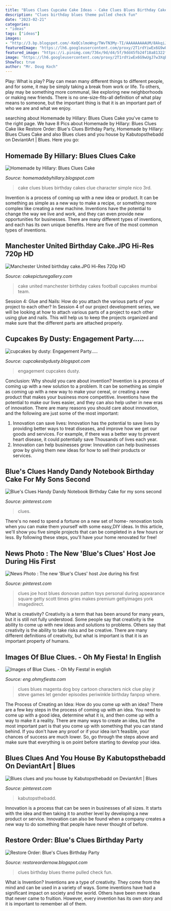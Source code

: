 ```yaml
---
title: "Blues Clues Cupcake Cake Ideas - Cake Clues Blues Birthday Cakes Clue Character Simple Nico 3rd"
description: "Clues birthday blues theme pulled check fun"
date: "2023-02-21"
categories:
- "ideas"
tags: ["ideas"]
images:
- "http://3.bp.blogspot.com/-KeQCslmoWng/TWvTN3My-TI/AAAAAAAAAUM/8AkqiJ4QugE/s1600/Feb2011%2B328.JPG"
featuredImage: "https://lh6.googleusercontent.com/proxy/2T1rdYiwEx6G9wUgJ7w3XqExGJEeneR83fXUvsGkoyq5Om_YY5g8qbGlnIDPylE_bxB2lrJzcu1cPiifvvTJuEAw0q-wQ7fNGCNsdBRJaxuYfuN9VbNmfU9nT9XWIg=s0-d"
featured_image: "https://i.pinimg.com/736x/9d/d4/5f/9dd45fb24f18a81322f270376bd246f3.jpg"
image: "https://lh6.googleusercontent.com/proxy/2T1rdYiwEx6G9wUgJ7w3XqExGJEeneR83fXUvsGkoyq5Om_YY5g8qbGlnIDPylE_bxB2lrJzcu1cPiifvvTJuEAw0q-wQ7fNGCNsdBRJaxuYfuN9VbNmfU9nT9XWIg=s0-d"
ShowToc: true
author: "Mr. Doug Koch"
---
```



Play: What is play?
Play can mean many different things to different people, and for some, it may be simply taking a break from work or life. To others, play may be something more communal, like exploring new neighborhoods or making new friends. There is no one-size-fits-all definition of what play means to someone, but the important thing is that it is an important part of who we are and what we enjoy.

	

		
searching about Homemade by Hillary: Blues Clues Cake you've came to the right page. We have 8 Pics about Homemade by Hillary: Blues Clues Cake like Restore Order: Blue&#039;s Clues Birthday Party, Homemade by Hillary: Blues Clues Cake and also Blues clues and you house by Kabutopsthebadd on DeviantArt | Blues. Here you go:
		
    
## Homemade By Hillary: Blues Clues Cake

<img loading=lazy src="http://1.bp.blogspot.com/_p23blJAzSHQ/TGAbzzKXg0I/AAAAAAAAAH8/JJwvJeLCo00/s1600/IMG_2443.jpg" onerror="this.onerror=null;this.src='https://tse1.mm.bing.net/th?id=OIP.9STPhVOa76GrotfdSlHMnQHaLG&amp;pid=15.1';" alt="Homemade by Hillary: Blues Clues Cake">

_Source: homemadebyhillary.blogspot.com_

>cake clues blues birthday cakes clue character simple nico 3rd. 

	

Invention is a process of coming up with a new idea or product. It can be something as simple as a new way to make a recipe, or something more complex like creating a new machine. Inventions have the potential to change the way we live and work, and they can even provide new opportunities for businesses. There are many different types of inventions, and each has its own unique benefits. Here are five of the most common types of inventions.

    
## Manchester United Birthday Cake.JPG Hi-Res 720p HD

<img loading=lazy src="http://www.cakepicturegallery.com/d/22016-2/Manchester+United+birthday+cake.JPG" onerror="this.onerror=null;this.src='https://tse3.mm.bing.net/th?id=OIP.fv2R8ShwsGv8xKT20b0SCwHaF8&amp;pid=15.1';" alt="Manchester United birthday cake.JPG Hi-Res 720p HD">

_Source: cakepicturegallery.com_

>cake united manchester birthday cakes football cupcakes mumbai team. 

	

Session 4: Glue and Nails: How do you attach the various parts of your project to each other?
In Session 4 of our project development series, we will be looking at how to attach various parts of a project to each other using glue and nails. This will help us to keep the projects organized and make sure that the different parts are attached properly.

    
## Cupcakes By Dusty: Engagement Party.....

<img loading=lazy src="http://3.bp.blogspot.com/-KeQCslmoWng/TWvTN3My-TI/AAAAAAAAAUM/8AkqiJ4QugE/s1600/Feb2011%2B328.JPG" onerror="this.onerror=null;this.src='https://tse4.mm.bing.net/th?id=OIP.jnz6jRV5XYeu8agytYZi8gHaFj&amp;pid=15.1';" alt="cupcakes by dusty: Engagement Party.....">

_Source: cupcakesbydusty.blogspot.com_

>engagement cupcakes dusty. 

	

Conclusion: Why should you care about invention?
Invention is a process of coming up with a new solution to a problem. It can be something as simple as coming up with a new way to make your cereal, or creating a new product that makes your business more competitive. Inventions have the potential to make our lives easier, and they can also help usher in new eras of innovation. There are many reasons you should care about innovation, and the following are just some of the most important: 
1) Innovation can save lives: Innovation has the potential to save lives by providing better ways to treat diseases, and improve how we get our goods and services. For example, if there was a better way to prevent heart disease, it could potentially save Thousands of lives each year. 
2) Innovation can help businesses grow: Innovation can help businesses grow by giving them new ideas for how to sell their products or services.

    
## Blue&#039;s Clues Handy Dandy Notebook Birthday Cake For My Sons Second

<img loading=lazy src="https://i.pinimg.com/originals/f8/4d/76/f84d767053f0eab61026e81f2907cf0e.jpg" onerror="this.onerror=null;this.src='https://tse3.mm.bing.net/th?id=OIP.dPnbC-k8v-Zoya1fyBR0VQHaHa&amp;pid=15.1';" alt="Blue&#039;s Clues Handy Dandy Notebook Birthday Cake for my sons second">

_Source: pinterest.com_

>clues. 

	

There's no need to spend a fortune on a new set of home- renovation tools when you can make them yourself with some easy,DIY ideas. In this article, we'll show you five simple projects that can be completed in a few hours or less. By following these steps, you'll have your home renovated for free!

    
## News Photo : The New &#039;Blue&#039;s Clues&#039; Host Joe During His First

<img loading=lazy src="https://i.pinimg.com/736x/9d/d4/5f/9dd45fb24f18a81322f270376bd246f3.jpg" onerror="this.onerror=null;this.src='https://tse3.mm.bing.net/th?id=OIP.dqPMcO_Lv5rcjBeZKGTrCQHaLE&amp;pid=15.1';" alt="News Photo : The new &#039;Blue&#039;s Clues&#039; host Joe during his first">

_Source: pinterest.com_

>clues joe host blues donovan patton toys personal during appearance square getty scott times gries makes premium gettyimages york imagedirect. 

	

What is creativity?
Creativity is a term that has been around for many years, but it is still not fully understood. Some people say that creativity is the ability to come up with new ideas and solutions to problems. Others say that creativity is the ability to take risks and be creative. There are many different definitions of creativity, but what is important is that it is an important property of humans.

    
## Images Of Blue Clues. - Oh My Fiesta! In English

<img loading=lazy src="https://lh6.googleusercontent.com/proxy/2T1rdYiwEx6G9wUgJ7w3XqExGJEeneR83fXUvsGkoyq5Om_YY5g8qbGlnIDPylE_bxB2lrJzcu1cPiifvvTJuEAw0q-wQ7fNGCNsdBRJaxuYfuN9VbNmfU9nT9XWIg=s0-d" onerror="this.onerror=null;this.src='https://tse3.mm.bing.net/th?id=OIP.8IpOMWqxQVvVPgUDwzwLfwHaHa&amp;pid=15.1';" alt="Images of Blue Clues. - Oh My Fiesta! in english">

_Source: eng.ohmyfiesta.com_

>clues blues magenta dog boy cartoon characters nick clue play jr steve games let gender episodes periwinkle birthday fanpop where. 

	

The Process of Creating an Idea: How do you come up with an idea?
There are a few key steps in the process of coming up with an idea. You need to come up with a good idea, determine what it is, and then come up with a way to make it a reality. There are many ways to create an idea, but the most important part is that you come up with something that you can stand behind. If you don't have any proof or if your idea isn't feasible, your chances of success are much lower. So, go through the steps above and make sure that everything is on point before starting to develop your idea.

    
## Blues Clues And You House By Kabutopsthebadd On DeviantArt | Blues

<img loading=lazy src="https://i.pinimg.com/736x/53/1a/f1/531af1cf7b57981cda23b8f5158ac682.jpg" onerror="this.onerror=null;this.src='https://tse1.mm.bing.net/th?id=OIP.nm1hjd5IkbXILN6lsEqlNgHaEH&amp;pid=15.1';" alt="Blues clues and you house by Kabutopsthebadd on DeviantArt | Blues">

_Source: pinterest.com_

>kabutopsthebadd. 

	

Innovation is a process that can be seen in businesses of all sizes. It starts with the idea and then taking it to another level by developing a new product or service. Innovation can also be found when a company creates a new way to do something that people have never thought of before.

    
## Restore Order: Blue&#039;s Clues Birthday Party

<img loading=lazy src="http://4.bp.blogspot.com/-xZ8tLICB5Rw/VmmwW9CvFII/AAAAAAAAAnc/HRCoSK7Wem8/s1600/20151024_155935-2.jpg" onerror="this.onerror=null;this.src='https://tse4.mm.bing.net/th?id=OIP.tl50xBQvsvXg0dugRZWX2QHaEa&amp;pid=15.1';" alt="Restore Order: Blue&#039;s Clues Birthday Party">

_Source: restoreordernow.blogspot.com_

>clues birthday blues theme pulled check fun. 

	

What is Invention?
Inventions are a type of creativity. They come from the mind and can be used in a variety of ways. Some inventions have had a significant impact on society and the world. Others have been mere ideas that never came to fruition. However, every invention has its own story and it is important to remember all of them.

